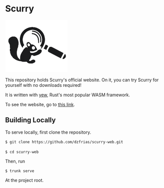 # Scurry
<img src="./static/images/logo.png" alt="logo" width="200"/>

This repository holds Scurry's official website. On it, you can try Scurry for
yourself with no downloads required!

It is written with [yew](https://github.com/yewstack/yew), Rust's most popular
WASM framework.

To see the website, go to [this link](https://dzfrias.github.io/scurry-web/).

## Building Locally
To serve locally, first clone the repository.
```
$ git clone https://github.com/dzfrias/scurry-web.git

$ cd scurry-web
```

Then, run
```
$ trunk serve
```
At the project root.
